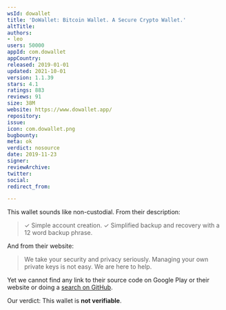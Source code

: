 ```yaml
---
wsId: dowallet
title: 'DoWallet: Bitcoin Wallet. A Secure Crypto Wallet.'
altTitle: 
authors:
- leo
users: 50000
appId: com.dowallet
appCountry: 
released: 2019-01-01
updated: 2021-10-01
version: 1.1.39
stars: 4.1
ratings: 883
reviews: 91
size: 38M
website: https://www.dowallet.app/
repository: 
issue: 
icon: com.dowallet.png
bugbounty: 
meta: ok
verdict: nosource
date: 2019-11-23
signer: 
reviewArchive: 
twitter: 
social: 
redirect_from: 

---
```


This wallet sounds like non-custodial. From their description:

> ✓ Simple account creation.
> ✓ Simplified backup and recovery with a 12 word backup phrase.

And from their website:

> We take your security and privacy seriously.
Managing your own private keys is not easy. We are here to help.

Yet we cannot find any link to their source code on Google Play or their website
or doing a [search on GitHub](https://github.com/search?q="com.dowallet").

Our verdict: This wallet is **not verifiable**.
